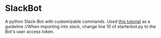 # SlackBot
A python Slack-Bot with customizable commands. Used [this tutorial](https://www.fullstackpython.com/blog/build-first-slack-bot-python.html) as a guideline
//When importing into slack, change line 10 of starterbot.py to the Bot's user access token.
